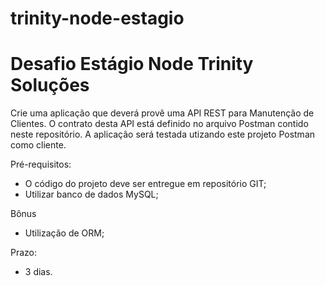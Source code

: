 # trinity-node-estagio

# Desafio Estágio Node Trinity Soluções

Crie uma aplicação que deverá provê uma API REST para Manutenção de Clientes. O contrato desta API está definido no arquivo Postman contido neste repositório. A aplicação será testada utizando este projeto Postman como cliente.

Pré-requisitos:
- O código do projeto deve ser entregue em repositório GIT;
- Utilizar banco de dados MySQL;

Bônus
- Utilização de ORM;

Prazo: 
- 3 dias.
